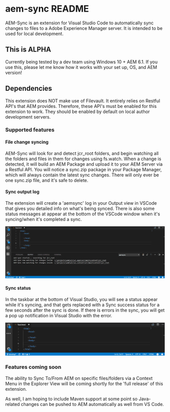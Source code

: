 # aem-sync README

AEM-Sync is an extension for Visual Studio Code to automatically sync changes to files to a Adobe Experience Manager server.  It is intended to be used for local development.  

## This is ALPHA
Currently being tested by a dev team using Windows 10 + AEM 6.1.  If you use this, please let me know how it works with your set up, OS, and AEM version!

## Dependencies
This extension does NOT make use of Filevault.  It entirely relies on Restful API's that AEM provides.  Therefore, these API's must be enabled for this extension to work.  They should be enabled by default on local author development servers.

### Supported features

#### File change syncing
AEM-Sync will look for and detect jcr_root folders, and begin watching all the folders and files in them for changes using fs.watch.   When a change is detected, it will build an AEM Package and upload it to your AEM Server via a Restful API.  You will notice a sync.zip package in your Package Manager, which will always contain the latest sync changes.  There will only ever be one sync.zip file, and it's safe to delete.

#### Sync output log

The extension will create a 'aemsync' log in your Output view in VSCode that gives you detailed info on what's being synced.  There is also some status messages at appear at the bottom of the VSCode window when it's syncing/when it's completed a sync. 

![alt text](https://github.com/Yinkai15/vscode-aem-sync/blob/master/outputexample.gif?raw=true "AEM Sync output example gif")

#### Sync status
In the taskbar at the bottom of Visual Studio, you will see a status appear while it's syncing, and that gets replaced with a Sync success status for a few seconds after the sync is done.  If there is errors in the sync, you will get a pop up notification in Visual Studio with the error.

![alt text](https://github.com/Yinkai15/vscode-aem-sync/blob/master/statusexample.gif?raw=true "AEM Sync output example gif")

### Features coming soon
The ability to Sync To/From AEM on specific files/folders via a Context Menu in the Explorer View will be coming shortly for the 'full release' of this extension.

As well, I am hoping to include Maven support at some point so Java-related changes can be pushed to AEM automatically as well from VS Code.
